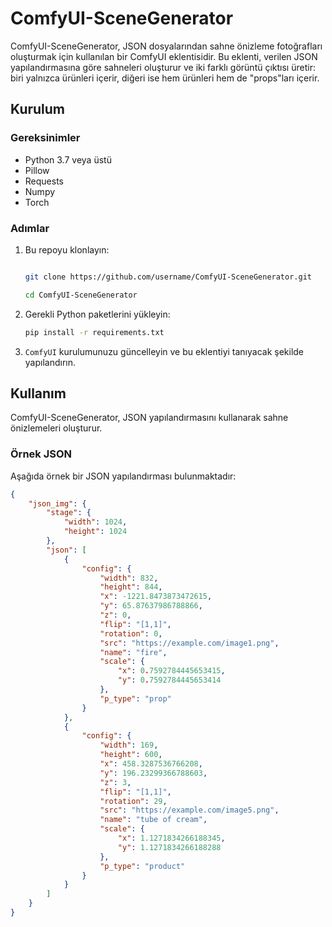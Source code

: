 # ComfyUI-SceneGenerator

ComfyUI-SceneGenerator, JSON dosyalarından sahne önizleme fotoğrafları oluşturmak için kullanılan bir ComfyUI eklentisidir. Bu eklenti, verilen JSON yapılandırmasına göre sahneleri oluşturur ve iki farklı görüntü çıktısı üretir: biri yalnızca ürünleri içerir, diğeri ise hem ürünleri hem de "props"ları içerir.

## Kurulum

### Gereksinimler

- Python 3.7 veya üstü
- Pillow
- Requests
- Numpy
- Torch

### Adımlar

1. Bu repoyu klonlayın:
    ```sh

    git clone https://github.com/username/ComfyUI-SceneGenerator.git

    cd ComfyUI-SceneGenerator

    ```

2. Gerekli Python paketlerini yükleyin:
    ```sh
    pip install -r requirements.txt
    ```

3. `ComfyUI` kurulumunuzu güncelleyin ve bu eklentiyi tanıyacak şekilde yapılandırın. 

## Kullanım

ComfyUI-SceneGenerator, JSON yapılandırmasını kullanarak sahne önizlemeleri oluşturur. 

### Örnek JSON

Aşağıda örnek bir JSON yapılandırması bulunmaktadır:

```json
{
    "json_img": {
        "stage": {
            "width": 1024,
            "height": 1024
        },
        "json": [
            {
                "config": {
                    "width": 832,
                    "height": 844,
                    "x": -1221.8473873472615,
                    "y": 65.87637986788866,
                    "z": 0,
                    "flip": "[1,1]",
                    "rotation": 0,
                    "src": "https://example.com/image1.png",
                    "name": "fire",
                    "scale": {
                        "x": 0.7592784445653415,
                        "y": 0.7592784445653414
                    },
                    "p_type": "prop"
                }
            },
            {
                "config": {
                    "width": 169,
                    "height": 600,
                    "x": 458.3287536766208,
                    "y": 196.23299366788603,
                    "z": 3,
                    "flip": "[1,1]",
                    "rotation": 29,
                    "src": "https://example.com/image5.png",
                    "name": "tube of cream",
                    "scale": {
                        "x": 1.1271834266188345,
                        "y": 1.1271834266188288
                    },
                    "p_type": "product"
                }
            }
        ]
    }
}
